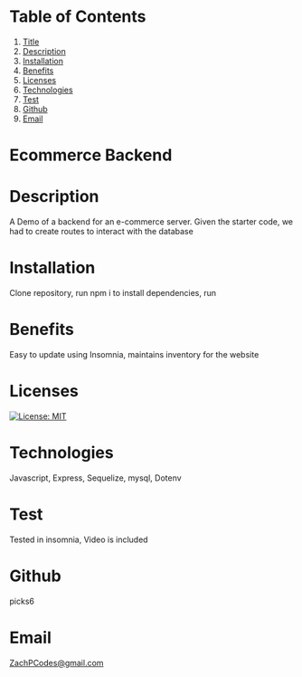 # Table of Contents
  1. [Title](#Title)
  2. [Description](#Description)
  3. [Installation](#Installation)
  4. [Benefits](#Benefits)
  5. [Licenses](#Licenses)
  6. [Technologies](#Technologies)
  7. [Test](#Test)
  8. [Github](#Github)
  9. [Email](#Email)
  
  # Ecommerce Backend
# Description
A Demo of a backend for an e-commerce server. Given the starter code, we had to create routes to interact with the database
# Installation
Clone repository, run npm i to install dependencies, run 
# Benefits
Easy to update using Insomnia, maintains inventory for the website
# Licenses
[![License: MIT](https://img.shields.io/badge/License-MIT-yellow.svg)](https://opensource.org/licenses/MIT)
# Technologies
Javascript, Express, Sequelize, mysql, Dotenv

# Test
Tested in insomnia, Video is included
# Github
picks6
# Email
ZachPCodes@gmail.com
